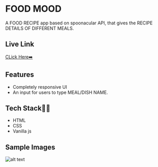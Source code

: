 # FOOD MOOD 

A FOOD RECIPE app based on spoonacular API, that gives the RECIPE DETAILS OF DIFFERENT MEALS.


## Live Link
[CLick Here➡️]()

## Features

- Completely responsive UI
- An input for users to type MEAL/DISH NAME.



## Tech Stack👩‍💻

- HTML
- CSS
- Vanilla js

## Sample Images

![alt text]()

